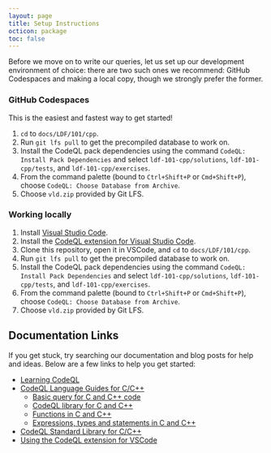 ```yaml
---
layout: page
title: Setup Instructions
octicon: package
toc: false
---
```


Before we move on to write our queries, let us set up our development environment of choice: there are two such ones we recommend: GitHub Codespaces and making a local copy, though we strongly prefer the former.

### GitHub Codespaces

This is the easiest and fastest way to get started!

1. `cd` to `docs/LDF/101/cpp`.
2. Run `git lfs pull` to get the precompiled database to work on.
3. Install the CodeQL pack dependencies using the command `CodeQL: Install Pack Dependencies` and select `ldf-101-cpp/solutions`, `ldf-101-cpp/tests`, and `ldf-101-cpp/exercises`.
4. From the command palette (bound to `Ctrl+Shift+P` or `Cmd+Shift+P`), choose `CodeQL: Choose Database from Archive`.
5. Choose `vld.zip` provided by Git LFS.

### Working locally

1. Install [Visual Studio Code](https://code.visualstudio.com/).
2. Install the [CodeQL extension for Visual Studio Code](https://codeql.github.com/docs/codeql-for-visual-studio-code/setting-up-codeql-in-visual-studio-code/).
3. Clone this repository, open it in VSCode, and `cd` to `docs/LDF/101/cpp`.
4. Run `git lfs pull` to get the precompiled database to work on.
5. Install the CodeQL pack dependencies using the command `CodeQL: Install Pack Dependencies` and select `ldf-101-cpp/solutions`, `ldf-101-cpp/tests`, and `ldf-101-cpp/exercises`.
6. From the command palette (bound to `Ctrl+Shift+P` or `Cmd+Shift+P`), choose `CodeQL: Choose Database from Archive`.
7. Choose `vld.zip` provided by Git LFS.

## Documentation Links

If you get stuck, try searching our documentation and blog posts for help and ideas. Below are a few links to help you get started:

- [Learning CodeQL](https://codeql.github.com/docs/writing-codeql-queries/)
- [CodeQL Language Guides for C/C++](https://codeql.github.com/docs/codeql-language-guides/codeql-for-cpp/)
  - [Basic query for C and C++ code](https://codeql.github.com/docs/codeql-language-guides/basic-query-for-cpp-code/)
  - [CodeQL library for C and C++](https://codeql.github.com/docs/codeql-language-guides/codeql-library-for-cpp/)
  - [Functions in C and C++](https://codeql.github.com/docs/codeql-language-guides/functions-in-cpp/)
  - [Expressions, types and statements in C and C++](https://codeql.github.com/docs/codeql-language-guides/expressions-types-and-statements-in-cpp/)
- [CodeQL Standard Library for C/C++](https://codeql.github.com/codeql-standard-libraries/cpp)
- [Using the CodeQL extension for VSCode](https://codeql.github.com/docs/codeql-for-visual-studio-code/)
